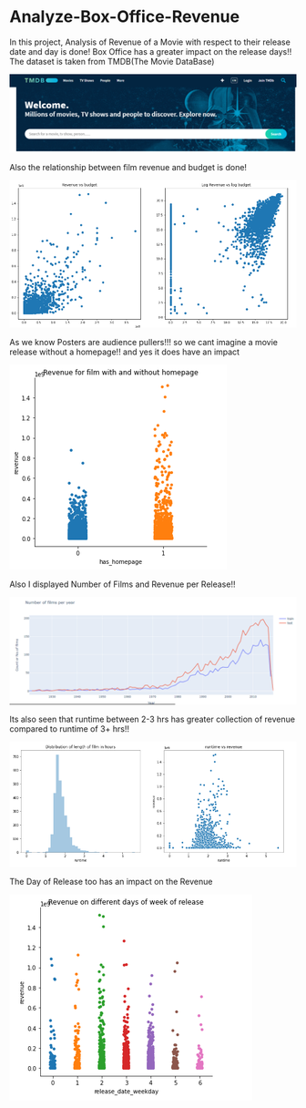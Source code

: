 # Analyze-Box-Office-Revenue
In this project, Analysis of Revenue of a Movie with respect to their release date and day is done!
Box Office has a greater impact on the release days!!
The dataset is taken from TMDB(The Movie DataBase)


![img1](https://github.com/clarice99/Analyze-Box-Office-Revenue/blob/master/images/tmdb.PNG)


Also the relationship between film revenue and budget is done!


![img2](https://github.com/clarice99/Analyze-Box-Office-Revenue/blob/master/images/relationship%20between%20film%20revenue%20and%20budget.PNG)


As we know Posters are audience pullers!!! so we cant imagine a movie release without a homepage!! and yes it does have an impact


![img3](https://github.com/clarice99/Analyze-Box-Office-Revenue/blob/master/images/homepg.PNG)


Also I displayed Number of Films and Revenue per Release!!


![img4](https://github.com/clarice99/Analyze-Box-Office-Revenue/blob/master/images/no.of%20films%20n%20revenue.PNG)


Its also seen that runtime between 2-3 hrs has greater collection of revenue compared to runtime of 3+ hrs!!


![img5](https://github.com/clarice99/Analyze-Box-Office-Revenue/blob/master/images/runtime%20n%20length%20of%20hrs.PNG)


The Day of Release too has an impact on the Revenue


![img6](https://github.com/clarice99/Analyze-Box-Office-Revenue/blob/master/images/release%20day%20impact.PNG)


